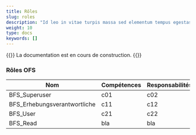 ```yaml
---
title: Rôles
slug: roles
description: "Id leo in vitae turpis massa sed elementum tempus egestas."
weight: 10
type: docs
keywords: []
---
```


{{<alert color="info">}}
La documentation est en cours de construction.
{{</alert>}}

### Rôles OFS

| Nom | Compétences | Responsabilités |
|---|---|---|
| BFS_Superuser | c01  | c02  |
| BFS_Erhebungsverantwortliche | c11  | c12  |
| BFS_User | c21  | c22  |
| BFS_Read | bla | bla |